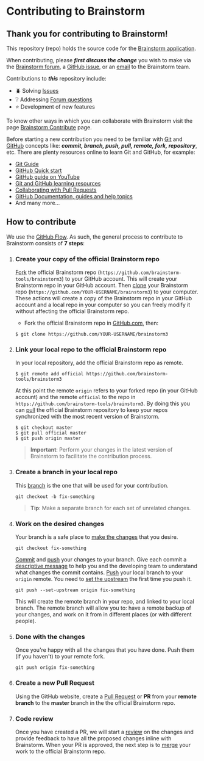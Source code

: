 # Contributing to Brainstorm

## Thank you for contributing to **Brainstorm**!
This repository (repo) holds the source code for the [Brainstorm application](https://neuroimage.usc.edu/brainstorm/Introduction).

When contributing, please ***first discuss the change*** you wish to make via the [Brainstorm forum](https://neuroimage.usc.edu/forums/), a [GitHub issue](https://github.com/brainstorm-tools/brainstorm3), or an [email](brainstorm@sipi.usc.edu) to the Brainstorm team.

Contributions to ***this*** repository include:
- :beetle: Solving [Issues](https://github.com/brainstorm-tools/brainstorm3/issues)
- :grey_question: Addressing [Forum questions](https://neuroimage.usc.edu/forums/)
- :star: Development of new features

To know other ways in which you can collaborate with Brainstorm visit the page [Brainstorm Contribute](https://neuroimage.usc.edu/brainstorm/Contribute) page.

Before starting a new contribution you need to be familiar with [Git](https://git-scm.com/) and [GitHub](https://github.com/) concepts like: ***commit, branch, push, pull, remote, fork, repository***, etc. There are plenty resources online to learn Git and GitHub, for example:
- [Git Guide](https://github.com/git-guides/)
- [GitHub Quick start](https://docs.github.com/en/get-started/quickstart)
- [GitHub guide on YouTube](https://www.youtube.com/githubguides)
- [Git and GitHub learning resources](https://docs.github.com/en/get-started/quickstart/git-and-github-learning-resources)
- [Collaborating with Pull Requests](https://docs.github.com/en/github/collaborating-with-pull-requests)
- [GitHub Documentation, guides and help topics](https://docs.github.com/en/github)
- And many more...

## How to contribute
We use the [GitHub Flow](https://docs.github.com/en/get-started/quickstart/github-flow). As such, the general process to contribute to Brainstorm consists of **7 steps**:

1. ### **Create your copy of the official Brainstorm repo**
 
    [Fork](https://docs.github.com/en/get-started/quickstart/fork-a-repo) the official Brainstorm repo (`https://github.com/brainstorm-tools/brainstorm3`) to your GitHub account. This will create your Brainstorm repo in your GitHub account. Then [clone](https://docs.github.com/en/get-started/quickstart/fork-a-repo#cloning-your-forked-repository) your Brainstorm repo (`https://github.com/YOUR-USERNAME/brainstorm3`) to your computer. These actions will create a copy of the Brainstorm repo in your GitHub account and a local repo in your computer so you can freely modify it without affecting the official Brainstorm repo.
    
    - Fork the official Brainstorm repo in [GitHub.com](https://github.com/), then: 
    ``` 
    $ git clone https://github.com/YOUR-USERNAME/brainstorm3
    ```

2. ### **Link your local repo to the official Brainstorm repo**  
  
    In your local repository, add the official Brainstorm repo as remote.
    ```
    $ git remote add official https://github.com/brainstorm-tools/brainstorm3
    ```
    At this point the remote `origin` refers to your forked repo (in your GitHub account) and the remote `official` to the repo in `https://github.com/brainstorm-tools/brainstorm3`. By doing this you can [pull](https://github.com/git-guides/git-pull) the official Brainstorm repository to keep your repos synchronized with the most recent version of Brainstorm.
    ```
    $ git checkout master    
    $ git pull official master
    $ git push origin master
    ```
   > **Important**: Perform your changes in the latest version of Brainstorm to facilitate the contribution process.

3. ### **Create a branch in your local repo**

    This [branch](https://docs.github.com/en/get-started/quickstart/github-flow#create-a-branch) is the one that will be used for your contribution.
    ```
    git checkout -b fix-something
    ```
    > **Tip**: Make a separate branch for each set of unrelated changes.

4. ### **Work on the desired changes**
   
    Your branch is a safe place to [make the changes](https://docs.github.com/en/get-started/quickstart/github-flow#make-changes) that you desire.
    ```
    git checkout fix-something
    ```
    [Commit](https://github.com/git-guides/git-commit) and [push](https://github.com/git-guides/git-push) your changes to your branch. Give each commit a [descriptive message](https://github.com/git-guides/git-commit) to help you and the developing team to understand what changes the commit contains. [Push](https://github.com/git-guides/git-push) your local branch to your `origin` remote. You need to [set the upstream](https://docs.github.com/en/github/collaborating-with-pull-requests/working-with-forks/configuring-a-remote-for-a-fork) the first time you push it.
    ```
    git push --set-upstream origin fix-something
    ```
    This will create the remote branch in your repo, and linked to your local branch. The remote branch will allow you to: have a remote backup of your changes, and work on it from in different places (or with different people).

5. ### **Done with the changes**
  
    Once you're happy with all the changes that you have done. Push them (if you haven't) to your remote fork.
    ```
    git push origin fix-something
    ```

6. ### **Create a new Pull Request**
  
    Using the GitHub website, create a [Pull Request](https://docs.github.com/en/github/collaborating-with-pull-requests/proposing-changes-to-your-work-with-pull-requests/creating-a-pull-request) or **PR** from your **remote branch** to the **master** branch in the the official Brainstorm repo.

7. ### **Code review**
    
    Once you have created a PR, we will start a [review](https://docs.github.com/en/github/collaborating-with-pull-requests/reviewing-changes-in-pull-requests/about-pull-request-reviews) on the changes and provide feedback to have all the proposed changes inline with Brainstorm. When your PR is approved, the next step is to [merge](https://docs.github.com/en/github/collaborating-with-pull-requests/incorporating-changes-from-a-pull-request/merging-a-pull-request) your work to the official Brainstorm repo.
